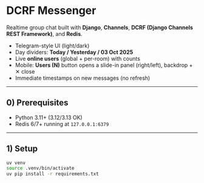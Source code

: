 # DCRF Messenger

Realtime group chat built with **Django**, **Channels**, **DCRF (Django Channels REST Framework)**, and **Redis**.

- Telegram-style UI (light/dark)
- Day dividers: **Today / Yesterday / 03 Oct 2025**
- Live **online users** (global + per-room) with counts
- Mobile: **Users (N)** button opens a slide-in panel (right/left), backdrop + ✕ close
- Immediate timestamps on new messages (no refresh)

---

## 0) Prerequisites

- Python 3.11+ (3.12/3.13 OK)
- Redis 6/7+ running at `127.0.0.1:6379`

---

## 1) Setup

```bash
uv venv
source .venv/bin/activate
uv pip install -r requirements.txt
